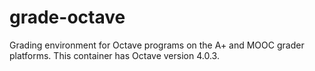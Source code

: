 # grade-octave

Grading environment for Octave programs on the A+ and MOOC grader platforms.
This container has Octave version 4.0.3.
